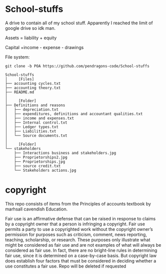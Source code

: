 # School-stuffs
A drive to contain all of my school stuff. Apparently I reached the limit of google drive so idk man.



      
Assets = liability + equity     
      
Capital +income - expense - drawings      


File system:
```
git clone -b POA https://github.com/pendragons-code/School-stuffs
```
```
School-stuffs
│     [Files]
├── accounting cycles.txt
├── accounting theory.txt
├── README.md
│
│     [Folder]
├── Definitions and reasons
│   ├── depreciation.txt
│   ├── expenditures, definitions and accountant qualities.txt
│   ├── income and expenses.txt
│   ├── Internal control.txt
│   ├── Ledger types.txt
│   ├── Liabilities.txt
│   └── Source documents.txt
│
│     [Folder]
└── stakeholders
    ├── Interactions business and stakeholders.jpg
    ├── Proprietorships2.jpg
    ├── Proprietorships.jpg
    ├── source credit.txt
    └── Stakeholders actions.jpg
```
            
            
            
            
            
# copyright
This repo consists of items from the Principles of accounts textbook by marhsall cavendish Education.

Fair use is an affirmative defense that can be raised in response to claims by a copyright owner that a person is infringing a copyright. Fair use permits a party to use a copyrighted work without the copyright owner’s permission for purposes such as criticism, comment, news reporting, teaching, scholarship, or research. These purposes only illustrate what might be considered as fair use and are not examples of what will always be considered as fair use. In fact, there are no bright-line rules in determining fair use, since it is determined on a case-by-case basis. But copyright law does establish four factors that must be considered in deciding whether a use constitutes a fair use. Repo will be deleted if requested     
